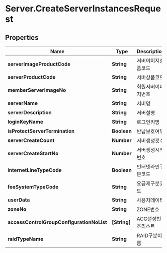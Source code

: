 # Server.CreateServerInstancesRequest

## Properties
Name | Type | Description | Notes
------------ | ------------- | ------------- | -------------
**serverImageProductCode** | **String** | 서버이미지상품코드 | [optional] 
**serverProductCode** | **String** | 서버상품코드 | [optional] 
**memberServerImageNo** | **String** | 회원서버이미지번호 | [optional] 
**serverName** | **String** | 서버명 | [optional] 
**serverDescription** | **String** | 서버설명 | [optional] 
**loginKeyName** | **String** | 로그인키명 | [optional] 
**isProtectServerTermination** | **Boolean** | 반납보호여부 | [optional] 
**serverCreateCount** | **Number** | 서버생성갯수 | [optional] 
**serverCreateStartNo** | **Number** | 서버생성시작번호 | [optional] 
**internetLineTypeCode** | **Boolean** | 인터넷라인구분코드 | [optional] 
**feeSystemTypeCode** | **String** | 요금제구분코드 | [optional] 
**userData** | **String** | 사용자데이터 | [optional] 
**zoneNo** | **String** | ZONE번호 | [optional] 
**accessControlGroupConfigurationNoList** | **[String]** | ACG설정번호리스트 | [optional] 
**raidTypeName** | **String** | RAID구분이름 | [optional] 


